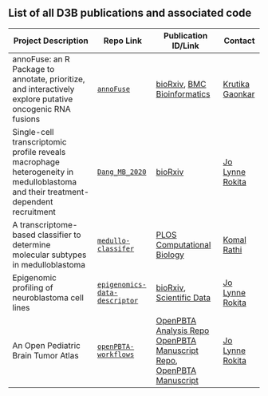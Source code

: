 ## List of all D3B publications and associated code

| Project Description                              | Repo Link                                                                                | Publication ID/Link                                                                                                                                     | Contact                                    |
|--------------------------------------------------|------------------------------------------------------------------------------------------|---------------------------------------------------------------------------------------------------------------------------------------------------------|--------------------------------------------|
| annoFuse: an R Package to annotate, prioritize, and interactively explore putative oncogenic RNA fusions               | [`annoFuse`](https://github.com/d3b-center/annoFuse)                                     | [bioRxiv](https://www.biorxiv.org/content/10.1101/839738v1), [BMC Bioinformatics](https://bmcbioinformatics.biomedcentral.com/articles/10.1186/s12859-020-03922-7)                                                                                             | [Krutika Gaonkar](gaonkark@email.chop.edu) |
| Single-cell transcriptomic profile reveals macrophage heterogeneity in medulloblastoma and their treatment-dependent recruitment         | [`Dang_MB_2020`](https://github.com/d3b-center/Dang_MB_2020)                             |  [bioRxiv](https://www.biorxiv.org/content/10.1101/2020.02.12.945642v1)                                                                                                                                                       | [Jo Lynne Rokita](rokita@email.chop.edu)   |                                            |
| A transcriptome-based classifier to determine molecular subtypes in medulloblastoma       | [`medullo-classifer`](https://github.com/d3b-center/medullo-classifier)                  |   [PLOS Computational Biology](https://journals.plos.org/ploscompbiol/article?id=10.1371/journal.pcbi.1008263)                                                                                                                                                    | [Komal Rathi](rathik@email.chop.edu)       | 
| Epigenomic profiling of neuroblastoma cell lines | [`epigenomics-data-descriptor`](https://github.com/marislab/epigenomics-data-descriptor) | [bioRxiv](https://www.biorxiv.org/content/10.1101/829754v2), [Scientific Data](https://www.nature.com/articles/s41597-020-0458-y)                                                                                             | [Jo Lynne Rokita](rokita@email.chop.edu)   |
| An Open Pediatric Brain Tumor Atlas                                         | [`openPBTA-workflows`](https://github.com/d3b-center/OpenPBTA-workflows)                 | [OpenPBTA Analysis Repo](https://github.com/AlexsLemonade/OpenPBTA-analysis)<br> [OpenPBTA Manuscript Repo](https://github.com/AlexsLemonade/OpenPBTA-manuscript), [OpenPBTA Manuscript](https://alexslemonade.github.io/OpenPBTA-manuscript/v/7207b5942e7c5ee8a363f2cc54c4a78ec06f810e/) | [Jo Lynne Rokita](rokita@email.chop.edu)   |


